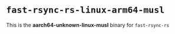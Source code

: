 # `fast-rsync-rs-linux-arm64-musl`

This is the **aarch64-unknown-linux-musl** binary for `fast-rsync-rs`
